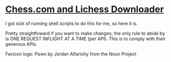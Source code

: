 # [Chess.com and Lichess Downloader](https://jkingsman.github.io/chess-downloader/)

I got sick of running shell scripts to do this for me, so here it is.

Pretty straightfoward if you want to make changes; the only rule to abide by is ONE REQUEST INFLIGHT AT A TIME (per API). This is to comply with their generous APIs.

Favicon logo: Pawn by Jordan Alfarishy from the Noun Project
